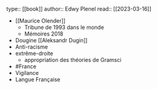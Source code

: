 type:: [[book]]
author:: Edwy Plenel
read:: [[2023-03-16]]

- [[Maurice Olender]]
	- Tribune de 1993 dans le monde
	- Mémoires 2018
- Dougine [[Aleksandr Dugin]]
- Anti-racisme
- extrême-droite
	- appropriation des théories de Gramsci
- #France
- Vigilance
- Langue Française